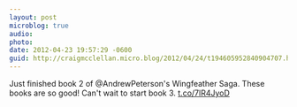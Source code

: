 ```yaml
---
layout: post
microblog: true
audio: 
photo: 
date: 2012-04-23 19:57:29 -0600
guid: http://craigmcclellan.micro.blog/2012/04/24/t194605952840904707.html
---
```

Just finished book 2 of @AndrewPeterson's Wingfeather Saga. These books are so good! Can't wait to start book 3. [t.co/7lR4JyoD](http://t.co/7lR4JyoD)
